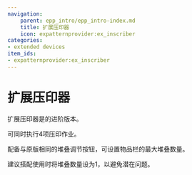 ```yaml
---
navigation:
    parent: epp_intro/epp_intro-index.md
    title: 扩展压印器
    icon: expatternprovider:ex_inscriber
categories:
- extended devices
item_ids:
- expatternprovider:ex_inscriber
---
```


# 扩展压印器

<Row gap="20">
<BlockImage id="expatternprovider:ex_inscriber" scale="8"></BlockImage>
</Row>

扩展压印器是<ItemLink id="ae2:inscriber" />的进阶版本。

可同时执行4项压印作业。

配备与原版相同的堆叠调节按钮，可设置物品栏的最大堆叠数量。

建议搭配<ItemLink id="ae2:pattern_provider" />使用时将堆叠数量设为1，以避免潜在问题。